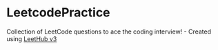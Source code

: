 # LeetcodePractice
Collection of LeetCode questions to ace the coding interview! - Created using [LeetHub v3](https://github.com/raphaelheinz/LeetHub-3.0)
